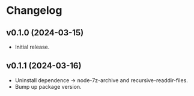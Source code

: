 # Changelog

## v0.1.0 (2024-03-15)

- Initial release.

## v0.1.1 (2024-03-16)

- Uninstall dependence -> node-7z-archive and recursive-readdir-files.
- Bump up package version.
